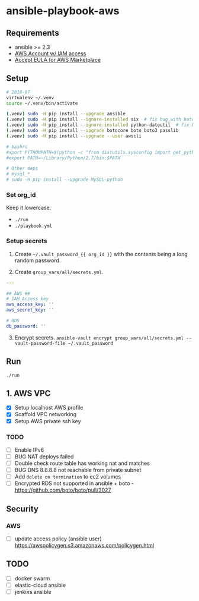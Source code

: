 # ansible-playbook-aws

## Requirements
- ansible >= 2.3
- [AWS Account w/ IAM access](AWS.md)
- [Accept EULA for AWS Marketplace](https://aws.amazon.com/marketplace/pp?sku=csv6h7oyg29b7epjzg7qdr7no)


## Setup
```bash
# 2018-07
virtualenv ~/.venv
source ~/.venv/bin/activate

(.venv) sudo -H pip install --upgrade ansible
(.venv) sudo -H pip install --ignore-installed six	# fix bug with boto
(.venv) sudo -H pip install --ignore-installed python-dateutil	# fix bug with botocore
(.venv) sudo -H pip install --upgrade botocore boto boto3 passlib
(.venv) sudo -H pip install --upgrade --user awscli

# bashrc
#xport PYTHONPATH=$(python -c "from distutils.sysconfig import get_python_lib; print(get_python_lib())")
#export PATH=~/Library/Python/2.7/bin:$PATH

# Other deps
# mysql_*
# sudo -H pip install --upgrade MySQL-python
```

### Set org_id
Keep it lowercase.
- `./run`
- `./playbook.yml`



### Setup secrets
1. Create `~/.vault_password_{{ org_id }}` with the contents being a long random password.

2. Create `group_vars/all/secrets.yml`.

```yml
---

## AWS ##
# IAM Access key
aws_access_key: ''
aws_secret_key: ''

# RDS
db_password: ''
```

3. Encrypt secrets. `ansible-vault encrypt group_vars/all/secrets.yml --vault-password-file ~/.vault_password`

## Run
`./run`

## 1. AWS VPC
- [x] Setup localhost AWS profile
- [x] Scaffold VPC networking
- [x] Setup AWS private ssh key

### TODO
- [ ] Enable IPv6
- [ ] BUG NAT deploys failed
- [ ] Double check route table has working nat and matches
- [ ] BUG DNS 8.8.8.8 not reachable from private subnet
- [ ] Add `delete on termination` to ec2 volumes
- [ ] Encrypted RDS not supported in ansible + boto - https://github.com/boto/boto/pull/3027

## Security
### AWS
- [ ] update access policy (ansible user) https://awspolicygen.s3.amazonaws.com/policygen.html

## TODO
- [ ] docker swarm
- [ ] elastic-cloud ansible
- [ ] jenkins ansible
